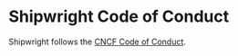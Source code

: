 <!--
Copyright The Shipwright Contributors

SPDX-License-Identifier: Apache-2.0
-->

# Shipwright Code of Conduct

Shipwright follows the [CNCF Code of Conduct](https://github.com/cncf/foundation/blob/master/code-of-conduct.md).
